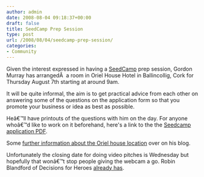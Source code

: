 ```yaml
---
author: admin
date: 2008-08-04 09:18:37+00:00
draft: false
title: SeedCamp Prep Session
type: post
url: /2008/08/04/seedcamp-prep-session/
categories:
- Community
---
```


Given the interest expressed in having a [SeedCamp](http://seedcamp.com/) prep session, Gordon Murray has arrangedÂ  a room in Oriel House Hotel in Ballincollig, Cork for Thursday August 7th starting at around 9am.

It will be quite informal, the aim is to get practical advice from each other on answering some of the questions on the application form so that you promote your business or idea as best as possible.

Heâ€™ll have printouts of the questions with him on the day. For anyone whoâ€™d like to work on it beforehand, here's a link to the the [Seedcamp application PDF](http://seedcamp.com/Seedcamp-app_and_guidelines_2008.pdf).

Some [further information about the Oriel house location](http://www.ewritecork.com/blog/2008/07/oriel-house-booked-for-seedcorn-application-brainstorming/) over on his blog.




Unfortunately the closing date for doing video pitches is Wednesday but hopefully that wonâ€™t stop people giving the webcam a go. Robin Blandford of Decisions for Heroes [already has](http://blog.seedcamp.com/2008/07/quick-pitch-round-table.html#comment-1072433).
